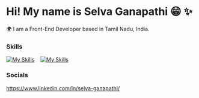 # Hi! My name is Selva Ganapathi 😁 ✨
🌍  I am a Front-End Developer based in Tamil Nadu, India.
### Skills

[![My Skills](https://skillicons.dev/icons?i=html,css)](https://skillicons.dev)
&nbsp;&nbsp;
[![My Skills](https://skillicons.dev/icons?i=js,git)](https://skillicons.dev)

### Socials

https://www.linkedin.com/in/selva-ganapathi/
<!--
**selva1011/selva1011** is a ✨ _special_ ✨ repository because its `README.md` (this file) appears on your GitHub profile.

Here are some ideas to get you started:

- 🔭 I’m currently working on ...
- 🌱 I’m currently learning ...
- 👯 I’m looking to collaborate on ...
- 🤔 I’m looking for help with ...
- 💬 Ask me about ...
- 📫 How to reach me: ...
- 😄 Pronouns: ...
- ⚡ Fun fact: ...
-->
